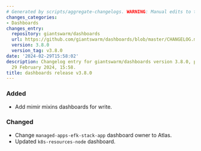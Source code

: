 ```yaml
---
# Generated by scripts/aggregate-changelogs. WARNING: Manual edits to this files will be overwritten.
changes_categories:
- Dashboards
changes_entry:
  repository: giantswarm/dashboards
  url: https://github.com/giantswarm/dashboards/blob/master/CHANGELOG.md#380---2024-02-29
  version: 3.8.0
  version_tag: v3.8.0
date: '2024-02-29T15:58:02'
description: Changelog entry for giantswarm/dashboards version 3.8.0, published on
  29 February 2024, 15:58.
title: dashboards release v3.8.0
---
```


### Added
- Add mimir mixins dashboards for write.
### Changed
- Change `managed-apps-efk-stack-app` dashboard owner to Atlas.
- Updated `k8s-resources-node` dashboard.
